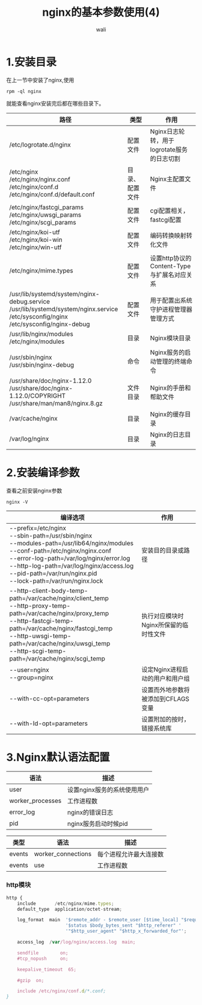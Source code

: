 ﻿---
layout: post
title: nginx的基本参数使用(4)  #标题
tagline: 基于Nginx的中间架构
category: nginx      #分类
author: wali    #作者
tag: nginx     #标签
ghurl:        #github url
ghurl_zip:    #github zip下载

post_nav: false
---

# 1.安装目录

在上一节中安装了nginx,使用

	rpm -ql nginx
	
就能查看nginx安装完后都在哪些目录下。

路径|类型|作用
-|-|-
/etc/logrotate.d/nginx|配置文件|Nginx日志轮转，用于logrotate服务的日志切割|
/etc/nginx <br> /etc/nginx/nginx.conf <br> /etc/nginx/conf.d <br> /etc/nginx/conf.d/default.conf |目录、配置文件|Nginx主配置文件|
/etc/nginx/fastcgi_params <br> /etc/nginx/uwsgi_params <br> /etc/nginx/scgi_params|配置文件|cgi配置相关，fastcgi配置|
/etc/nginx/koi-utf <br> /etc/nginx/koi-win <br> /etc/nginx/win-utf|配置文件|编码转换映射转化文件|
/etc/nginx/mime.types|配置文件|设置http协议的Content-Type与扩展名对应关系|
/usr/lib/systemd/system/nginx-debug.service <br> /usr/lib/systemd/system/nginx.service <br> /etc/sysconfig/nginx <br> /etc/sysconfig/nginx-debug|配置文件|用于配置出系统守护进程管理器管理方式|
/usr/lib/nginx/modules <br> /etc/nginx/modules|目录|Nginx模块目录|
/usr/sbin/nginx <br> /usr/sbin/nginx-debug|命令|Nginx服务的启动管理的终端命令|
/usr/share/doc/nginx-1.12.0 <br> /usr/share/doc/nginx-1.12.0/COPYRIGHT <br> /usr/share/man/man8/nginx.8.gz|文件目录|Nginx的手册和帮助文件|
/var/cache/nginx|目录|Nginx的缓存目录|
/var/log/nginx|目录|Nginx的日志目录|

# 2.安装编译参数

查看之前安装nginx参数

	nginx -V
	
编译选项|作用
-|-
--prefix=/etc/nginx <br> --sbin-path=/usr/sbin/nginx <br> --modules-path=/usr/lib64/nginx/modules <br> --conf-path=/etc/nginx/nginx.conf <br> --error-log-path=/var/log/nginx/error.log <br> --http-log-path=/var/log/nginx/access.log <br> --pid-path=/var/run/nginx.pid <br> --lock-path=/var/run/nginx.lock|安装目的目录或路径
--http-client-body-temp-path=/var/cache/nginx/client_temp <br> --http-proxy-temp-path=/var/cache/nginx/proxy_temp <br> --http-fastcgi-temp-path=/var/cache/nginx/fastcgi_temp <br> --http-uwsgi-temp-path=/var/cache/nginx/uwsgi_temp <br> --http-scgi-temp-path=/var/cache/nginx/scgi_temp|执行对应模块时Nginx所保留的临时性文件|
--user=nginx <br> --group=nginx|设定Nginx进程启动的用户和用户组|
--with-cc-opt=parameters|设置而外地参数将被添加到CFLAGS变量|
--with-Id-opt=parameters|设置附加的按时，链接系统库|

# 3.Nginx默认语法配置
	
语法|描述
-|-
user|设置nginx服务的系统使用用户|
worker_processes|工作进程数|
error_log|nginx的错误日志|
pid|nginx服务启动时候pid|

类型|语法|描述
-|-|-
events|worker_connections|每个进程允许最大连接数|
events|use|工作进程数

### http模块

```javascript
http {
    include       /etc/nginx/mime.types;
    default_type  application/octet-stream;

    log_format  main  '$remote_addr - $remote_user [$time_local] "$request" '
                      '$status $body_bytes_sent "$http_referer" '
                      '"$http_user_agent" "$http_x_forwarded_for"';

    access_log  /var/log/nginx/access.log  main;

    sendfile        on;
    #tcp_nopush     on;

    keepalive_timeout  65;

    #gzip  on;

    include /etc/nginx/conf.d/*.conf;
}

```















